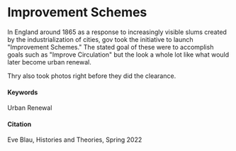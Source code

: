 # Improvement Schemes 

In England around 1865 as a response to increasingly visible slums created by the industrialization of cities, gov took the initiative to launch "Improvement Schemes." The stated goal of these were to accomplish goals such as "Improve Circulation" but the look a whole lot like what would later become urban renewal.  

Thry also took photos right before they did the clearance.

#### Keywords
Urban Renewal

#### Citation
Eve Blau, Histories and Theories, Spring 2022
